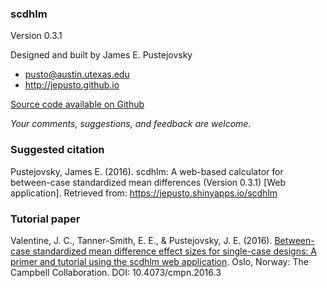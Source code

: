### scdhlm

Version 0.3.1

Designed and built by James E. Pustejovsky

* pusto@austin.utexas.edu
* http://jepusto.github.io

[Source code available on Github](https://github.com/jepusto/scdhlm/tree/master/inst/shiny-examples/scdhlm)

_Your comments, suggestions, and feedback are welcome._

### Suggested citation

Pustejovsky, James E. (2016). scdhlm: A web-based calculator for between-case standardized mean differences (Version 0.3.1) [Web application]. Retrieved from: https://jepusto.shinyapps.io/scdhlm

### Tutorial paper

Valentine, J. C., Tanner-Smith, E. E., & Pustejovsky, J. E. (2016). [Between-case standardized mean difference effect sizes for single-case designs: A primer and tutorial using the scdhlm web application](https://campbellcollaboration.org/library/effect-sizes-single-case-designs-campbell-discussion-paper-1.html). Oslo, Norway: The Campbell Collaboration. DOI: 10.4073/cmpn.2016.3
